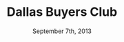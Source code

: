 ---
layout: post
title: "Dallas Buyers Club"
date: September 7th, 2013
score: 5
category: 
- movie
- Drama
- History
actors: 
- Matthew McConaughey
- Jennifer Garner
- Jared Leto
actorsImages: 
- http://image.tmdb.org/t/p/w300/uKj2m1hJSw4dlOLAvZ3g9WiZkAZ.jpg
- http://image.tmdb.org/t/p/w300/tQLAbyf218NlZ9eTy5OBcgUOvDi.jpg
- http://image.tmdb.org/t/p/w300/msugySeTCyCmlRWtyB6sMixTQYY.jpg
overview: Loosely based on the true-life tale of Ron Woodroof, a drug-taking, women-loving, homophobic man who in 1986 was diagnosed with HIV/AIDS and given thirty days to live.
poster: http://image.tmdb.org/t/p/w500/aoxYci1HnJdb4bno2jYSnzSGDkL.jpg/
backdrop: http://image.tmdb.org/t/p/original/3hGRV0xR11aUxCGAJ52F8MTxrno.jpg
---